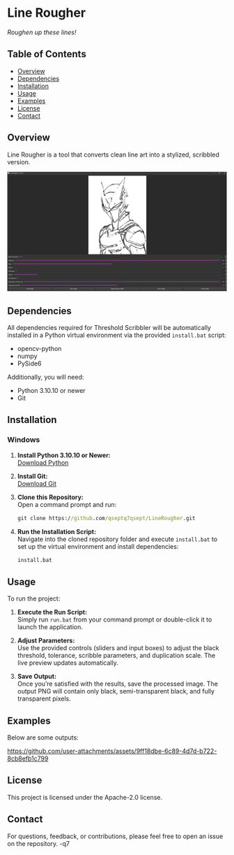 # Line Rougher

_Roughen up these lines!_

## Table of Contents

- [Overview](#overview)
- [Dependencies](#dependencies)
- [Installation](#installation)
- [Usage](#usage)
- [Examples](#examples)
- [License](#license)
- [Contact](#contact)

## Overview

Line Rougher is a tool that converts clean line art into a stylized, scribbled version.

![Interface Screenshot](screenshot/LR_Screenshot.png)

## Dependencies

All dependencies required for Threshold Scribbler will be automatically installed in a Python virtual environment via the provided `install.bat` script:

- opencv-python
- numpy
- PySide6

Additionally, you will need:
- Python 3.10.10 or newer
- Git

## Installation

### Windows

1. **Install Python 3.10.10 or Newer:**  
   [Download Python](https://www.python.org/downloads/release/python-31010/)

2. **Install Git:**  
   [Download Git](https://git-scm.com/downloads)

3. **Clone this Repository:**  
   Open a command prompt and run:
   ```bat
   git clone https://github.com/qseptq7qsept/LineRougher.git
   ```

4. **Run the Installation Script:**  
   Navigate into the cloned repository folder and execute `install.bat` to set up the virtual environment and install dependencies:
   ```bat
   install.bat
   ```

## Usage

To run the project:

1. **Execute the Run Script:**  
   Simply run `run.bat` from your command prompt or double-click it to launch the application.
   
2. **Adjust Parameters:**  
   Use the provided controls (sliders and input boxes) to adjust the black threshold, tolerance, scribble parameters, and duplication scale. The live preview updates automatically.

3. **Save Output:**  
   Once you’re satisfied with the results, save the processed image. The output PNG will contain only black, semi-transparent black, and fully transparent pixels.

## Examples

Below are some outputs:

https://github.com/user-attachments/assets/9ff18dbe-6c89-4d7d-b722-8cb8efb1c799

## License

This project is licensed under the Apache-2.0 license.

## Contact

For questions, feedback, or contributions, please feel free to open an issue on the repository. -q7
